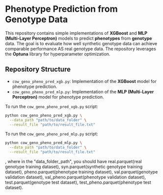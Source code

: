 # Phenotype Prediction from Genotype Data

This repository contains simple implementations of **XGBoost** and **MLP (Multi-Layer Perceptron)** models to predict **phenotypes** from **genotype** data. The goal is to evaluate how well synthetic genotype data can achieve comparable performance AS real genotype data. The repository leverages the **Optuna** library for hyperparameter optimization.

## Repository Structure

- `cow_geno_pheno_pred_xgb.py`: Implementation of the **XGBoost** model for phenotype prediction.
- `cow_geno_pheno_pred_mlp.py`: Implementation of the **MLP (Multi-Layer Perceptron)** model for phenotype prediction.

To run the `cow_geno_pheno_pred_xgb.py` script:

```bash
python cow_geno_pheno_pred_xgb.py \
  --data_path "path/to/data_folder" \
  --result_file "path/to/result_file.txt"
```

To run the `cow_geno_pheno_pred_mlp.py` script:

```bash
python cow_geno_pheno_pred_mlp.py \
  --data_path "path/to/data_folder" \
  --result_file "path/to/result_file.txt"
```

, where in the "data_folder_path", you should have real.parquet(real genotype training dataset), syn.parquet(synthetic genotype training dataset), pheno.parquet(phenotype training dataset), val.parquet(genotype validation dataset), val_pheno.parquet(phenotype validation dataset), test.parquet(genotype test dataset), test_pheno.parquet(phenotype test dataset).
